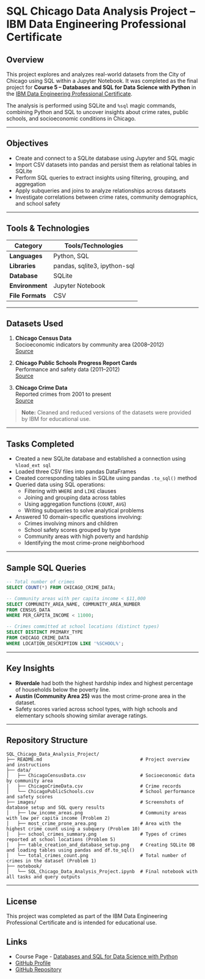 # SQL Chicago Data Analysis Project – IBM Data Engineering Professional Certificate

## Overview

This project explores and analyzes real-world datasets from the City of Chicago using SQL within a Jupyter Notebook.
It was completed as the final project for **Course 5 – Databases and SQL for Data Science with Python**
in the [IBM Data Engineering Professional Certificate](https://www.coursera.org/professional-certificates/ibm-data-engineer).

The analysis is performed using SQLite and `%sql` magic commands, combining Python and SQL to uncover insights about crime rates, public schools, and socioeconomic conditions in Chicago.

---

## Objectives

- Create and connect to a SQLite database using Jupyter and SQL magic
- Import CSV datasets into pandas and persist them as relational tables in SQLite
- Perform SQL queries to extract insights using filtering, grouping, and aggregation
- Apply subqueries and joins to analyze relationships across datasets
- Investigate correlations between crime rates, community demographics, and school safety

---

## Tools & Technologies

| Category          | Tools/Technologies             |
|-------------------|--------------------------------|
| **Languages**     | Python, SQL                    |
| **Libraries**     | pandas, sqlite3, ipython-sql   |
| **Database**      | SQLite                         |
| **Environment**   | Jupyter Notebook               |
| **File Formats**  | CSV                            |

---

## Datasets Used

1. **Chicago Census Data**  
   Socioeconomic indicators by community area (2008–2012)  
   [Source](https://data.cityofchicago.org/Health-Human-Services/Census-Data-Selected-socioeconomic-indicators-in-C/kn9c-c2s2)

2. **Chicago Public Schools Progress Report Cards**  
   Performance and safety data (2011–2012)  
   [Source](https://data.cityofchicago.org/Education/Chicago-Public-Schools-Progress-Report-Cards-2011-/9xs2-f89t)

3. **Chicago Crime Data**  
   Reported crimes from 2001 to present  
   [Source](https://data.cityofchicago.org/Public-Safety/Crimes-2001-to-present/ijzp-q8t2)

> **Note:** Cleaned and reduced versions of the datasets were provided by IBM for educational use.

---

## Tasks Completed

- Created a new SQLite database and established a connection using `%load_ext sql`
- Loaded three CSV files into pandas DataFrames
- Created corresponding tables in SQLite using pandas `.to_sql()` method
- Queried data using SQL operations:
  - Filtering with `WHERE` and `LIKE` clauses
  - Joining and grouping data across tables
  - Using aggregation functions (`COUNT`, `AVG`)
  - Writing subqueries to solve analytical problems
- Answered 10 domain-specific questions involving:
  - Crimes involving minors and children
  - School safety scores grouped by type
  - Community areas with high poverty and hardship
  - Identifying the most crime-prone neighborhood

---

## Sample SQL Queries

```sql
-- Total number of crimes
SELECT COUNT(*) FROM CHICAGO_CRIME_DATA;

-- Community areas with per capita income < $11,000
SELECT COMMUNITY_AREA_NAME, COMMUNITY_AREA_NUMBER
FROM CENSUS_DATA
WHERE PER_CAPITA_INCOME < 11000;

-- Crimes committed at school locations (distinct types)
SELECT DISTINCT PRIMARY_TYPE
FROM CHICAGO_CRIME_DATA
WHERE LOCATION_DESCRIPTION LIKE '%SCHOOL%';
```

---

## Key Insights

- **Riverdale** had both the highest hardship index and highest percentage of households below the poverty line.
- **Austin (Community Area 25)** was the most crime-prone area in the dataset.
- Safety scores varied across school types, with high schools and elementary schools showing similar average ratings.

---

## Repository Structure

```plaintext
SQL_Chicago_Data_Analysis_Project/
├── README.md                                    # Project overview and instructions
├── data/
│   ├── ChicagoCensusData.csv                    # Socioeconomic data by community area
│   ├── ChicagoCrimeData.csv                     # Crime records
│   └── ChicagoPublicSchools.csv                 # School performance and safety scores
├── images/                                      # Screenshots of database setup and SQL query results
│   ├── low_income_areas.png                     # Community areas with low per capita income (Problem 2)
│   ├── most_crime_prone_area.png                # Area with the highest crime count using a subquery (Problem 10)
│   ├── school_crimes_summary.png                # Types of crimes reported at school locations (Problem 5)
│   ├── table_creation_and_database_setup.png    # Creating SQLite DB and loading tables using pandas and df.to_sql()
│   └── total_crimes_count.png                   # Total number of crimes in the dataset (Problem 1)
├── notebook/
│   └── SQL_Chicago_Data_Analysis_Project.ipynb  # Final notebook with all tasks and query outputs
```

---

## License

This project was completed as part of the IBM Data Engineering Professional Certificate and is intended for educational use.

## Links

- Course Page - [Databases and SQL for Data Science with Python](https://www.coursera.org/learn/sql-data-science)
- [GitHub Profile](https://github.com/royungar)
- [GitHub Repository](https://github.com/royungar/SQL_Chicago_Data_Analysis_Project)